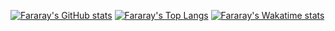 [![Fararay's GitHub stats](https://github-readme-stats.vercel.app/api?username=fararay&show_icons=true&theme=dark)](https://github.com/fararay/github-readme-stats)
[![Fararay's Top Langs](https://github-readme-stats.vercel.app/api/top-langs/?username=fararay&layout=compact)](https://github.com/fararay/github-readme-stats)
[![Fararay's Wakatime stats](https://github-readme-stats.vercel.app/api/wakatime?username=fararay)](https://github.com/fararay/github-readme-stats)
